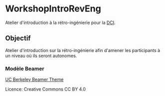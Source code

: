 # WorkshopIntroRevEng

Atelier d'introduction à la rétro-ingénierie pour la [DCI](https://dciets.com/).

## Objectif

Atelier d'introduction sur la rétro-ingénierie afin d'amener les participants à un niveau où ils seront autonomes.

### Modèle Beamer

[UC Berkeley Beamer Theme](https://www.overleaf.com/latex/templates/uc-berkeley-beamer-theme/bywswngntrws)

Licence: Creative Commons CC BY 4.0
